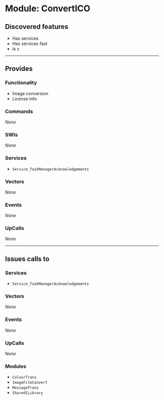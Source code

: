 # Module: ConvertICO

## Discovered features


* Has services
* Has services fast
* Is c

---

## Provides

### Functionality


* Image conversion
* License info

### Commands


*None*


### SWIs


*None*


### Services


* `Service_TaskManagerAcknowledgements`


### Vectors


*None*


### Events


*None*


### UpCalls


*None*


---

## Issues calls to

### Services


* `Service_TaskManagerAcknowledgements`


### Vectors


*None*


### Events


*None*


### UpCalls


*None*


### Modules


* `ColourTrans`
* `ImageFileConvert`
* `MessageTrans`
* `SharedCLibrary`


